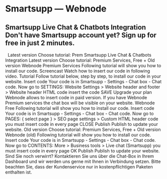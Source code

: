 # Smartsupp — Webnode
## Smartsupp Live Chat & Chatbots Integration Don't have Smartsupp account yet? Sign up for free in just 2 minutes.
  Latest version Choose tutorial: Prem
Smartsupp Live Chat & Chatbots Integration
Latest version
Choose tutorial: Premium Services, Free + Old version
Webnode Premium Services
Following tutorial will show you how to install our code.
Screencast
Watch how to insert our code in following video.
Tutorial
Follow tutorial below, step by step, to install our code in your website.
Insert code
Your code is in Smartsupp - Settings - Chat box - Chat code.
Now go to SETTINGS:
Website Settings > Website header and footer > Website header HTML code
insert the code
SAVE
Upgrade your plan
Webnode allows to insert code in paid version.
If you have Webnode Premium services the chat box will be visible on your website.
Webnode Free
Following tutorial will show you how to install our code.
Insert code
Your code is in Smartsupp - Settings - Chat box - Chat code.
Now go to PAGES:
{ select page } > SEO page settings > Custom HTML header code
you must insert code in every page
CLOSE
Publish
Publish to update your website.
Old version
Choose tutorial: Premium Services, Free + Old version
Webnode (old)
Following tutorial will show you how to install our code.
Insert code
Your code is in Smartsupp - Settings - Chat box - Chat code.
Now go to CONTENTS:
More > Business tools > Live chat (Smartsupp)
you must insert code in every page
OK
Publish
Publish to update your website.
Sind Sie noch verwirrt? Kontaktieren Sie uns über die Chat-Box in Ihrem Dashboard und wir werden uns gerne mit Ihnen in Verbindung setzen. Bitte beachten Sie, dass der Kundenservice nur in kostenpflichtigen Paketen enthalten ist.

